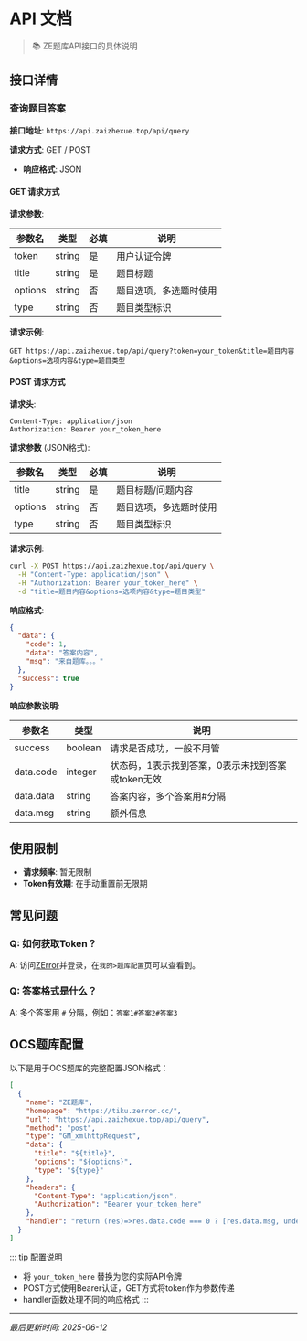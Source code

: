 # API 文档

> 📚 ZE题库API接口的具体说明

## 接口详情

### 查询题目答案

**接口地址**: `https://api.zaizhexue.top/api/query`

**请求方式**: GET / POST

- **响应格式**: JSON

#### GET 请求方式

**请求参数**:

| 参数名 | 类型 | 必填 | 说明 |
|--------|------|------|------|
| token | string | 是 | 用户认证令牌 |
| title | string | 是 | 题目标题 |
| options | string | 否 | 题目选项，多选题时使用 |
| type | string | 否 | 题目类型标识 |

**请求示例**:
```
GET https://api.zaizhexue.top/api/query?token=your_token&title=题目内容&options=选项内容&type=题目类型
```

#### POST 请求方式

**请求头**:
```
Content-Type: application/json
Authorization: Bearer your_token_here
```

**请求参数** (JSON格式):

| 参数名 | 类型 | 必填 | 说明 |
|--------|------|------|------|
| title | string | 是 | 题目标题/问题内容 |
| options | string | 否 | 题目选项，多选题时使用 |
| type | string | 否 | 题目类型标识 |

**请求示例**:
```bash
curl -X POST https://api.zaizhexue.top/api/query \
  -H "Content-Type: application/json" \
  -H "Authorization: Bearer your_token_here" \
  -d "title=题目内容&options=选项内容&type=题目类型"
```

**响应格式**:

```json
{
  "data": {
    "code": 1,
    "data": "答案内容",
    "msg": "来自题库。。。"
  },
  "success": true
}
```

**响应参数说明**:

| 参数名 | 类型 | 说明 |
|--------|------|------|
| success | boolean | 请求是否成功，一般不用管 |
| data.code | integer | 状态码，1表示找到答案，0表示未找到答案或token无效 |
| data.data | string | 答案内容，多个答案用#分隔 |
| data.msg | string | 额外信息 |





## 使用限制

- **请求频率**: 暂无限制
- **Token有效期**: 在手动重置前无限期



## 常见问题

### Q: 如何获取Token？
A: 访问[ZError](https://tiku.zerror.cc)并登录，在`我的>题库配置`页可以查看到。

### Q: 答案格式是什么？
A: 多个答案用 `#` 分隔，例如：`答案1#答案2#答案3`


## OCS题库配置

以下是用于OCS题库的完整配置JSON格式：

```json
[
  {
    "name": "ZE题库",
    "homepage": "https://tiku.zerror.cc/",
    "url": "https://api.zaizhexue.top/api/query",
    "method": "post",
    "type": "GM_xmlhttpRequest",
    "data": {
      "title": "${title}",
      "options": "${options}",
      "type": "${type}"
    },
    "headers": {
      "Content-Type": "application/json",
      "Authorization": "Bearer your_token_here"
    },
    "handler": "return (res)=>res.data.code === 0 ? [res.data.msg, undefined] : [undefined,res.data.data]"
  }
]
```

::: tip 配置说明
- 将 `your_token_here` 替换为您的实际API令牌
- POST方式使用Bearer认证，GET方式将token作为参数传递
- handler函数处理不同的响应格式
:::


---

*最后更新时间: 2025-06-12*